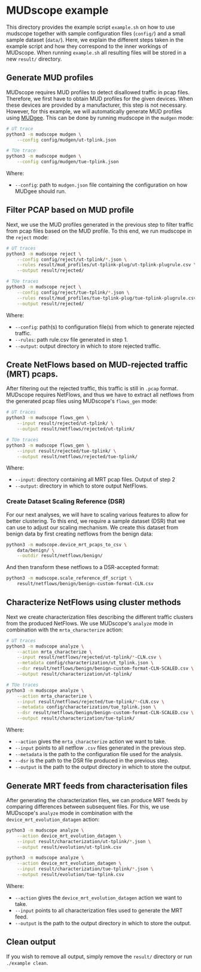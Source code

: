 # MUDscope example
This directory provides the example script `example.sh` on how to use mudscope together with sample configuration files (`config/`) and a small sample dataset (`data/`).
Here, we explain the different steps taken in the example script and how they correspond to the inner workings of MUDscope. When running `example.sh` all resulting files will be stored in a new `result/` directory.

## Generate MUD profiles
MUDscope requires MUD profiles to detect disallowed traffic in pcap files. Therefore, we first have to obtain MUD profiles for the given devices. When these devices are provided by a manufacturer, this step is not necessary. However, for this example, we will automatically generate MUD profiles using [MUDgee](https://github.com/ayyoob/mudgee). This can be done by running mudscope in the `mudgen` mode:

```bash
# UT trace
python3 -m mudscope mudgen \
    --config config/mudgen/ut-tplink.json

# TUe trace
python3 -m mudscope mudgen \
    --config config/mudgen/tue-tplink.json
```
Where:
 - `--config`: path to `mudgen.json` file containing the configuration on how MUDgee should run.

## Filter PCAP based on MUD profile
Next, we use the MUD profiles generated in the previous step to filter traffic from pcap files based on the MUD profile. To this end, we run mudscope in the `reject` mode:

```bash
# UT traces
python3 -m mudscope reject \
    --config config/reject/ut-tplink/*.json \
    --rules result/mud_profiles/ut-tplink-plug/ut-tplink-plugrule.csv \
    --output result/rejected/

# TUe traces
python3 -m mudscope reject \
    --config config/reject/tue-tplink/*.json \
    --rules result/mud_profiles/tue-tplink-plug/tue-tplink-plugrule.csv \
    --output result/rejected/
```
Where:
 - `--config`: path(s) to configuration file(s) from which to generate rejected traffic.
 - `--rules`: path rule.csv file generated in step 1.
 - `--output`: output directory in which to store rejected traffic.

## Create NetFlows based on MUD-rejected traffic (MRT) pcaps.
After filtering out the rejected traffic, this traffic is still in `.pcap` format. MUDscope requires NetFlows, and thus we have to extract all netflows from the generated pcap files using MUDscope's `flows_gen` mode:

```bash
# UT traces
python3 -m mudscope flows_gen \
    --input result/rejected/ut-tplink/ \
    --output result/netflows/rejected/ut-tplink/

# TUe traces
python3 -m mudscope flows_gen \
    --input result/rejected/tue-tplink/ \
    --output result/netflows/rejected/tue-tplink/
```
Where:
 - `--input`: directory containing all MRT pcap files. Output of step 2 
 - `--output`: directory in which to store output NetFlows.

### Create Dataset Scaling Reference (DSR)
For our next analyses, we will have to scaling various features to allow for better clustering. To this end, we require a sample dataset (DSR) that we can use to adjust our scaling mechanism. We create this dataset from benign data by first creating netflows from the benign data:

```bash
python3 -m mudscope.device_mrt_pcaps_to_csv \
    data/benign/ \
    --outdir result/netflows/benign/
```

And then transform these netflows to a DSR-accepted format:

```bash
python3 -m mudscope.scale_reference_df_script \
    result/netflows/benign/benign-custom-format-CLN.csv
```

## Characterize NetFlows using cluster methods
Next we create characterization files describing the different traffic clusters from the produced NetFlows. We use MUDscope's `analyze` mode in combination with the `mrta_characterize` action:

```bash
# UT traces
python3 -m mudscope analyze \
    --action mrta_characterize \
    --input result/netflows/rejected/ut-tplink/*-CLN.csv \
    --metadata config/characterization/ut_tplink.json \
    --dsr result/netflows/benign/benign-custom-format-CLN-SCALED.csv \
    --output result/characterization/ut-tplink/

# TUe traces
python3 -m mudscope analyze \
    --action mrta_characterize \
    --input result/netflows/rejected/tue-tplink/*-CLN.csv \
    --metadata config/characterization/tue_tplink.json \
    --dsr result/netflows/benign/benign-custom-format-CLN-SCALED.csv \
    --output result/characterization/tue-tplink/
```
Where:
 - `--action` gives the `mrta_characterize` action we want to take.
 - `--input` points to all netflow `.csv` files generated in the previous step.
 - `--metadata` is the path to the configuration file used for the analysis.
 - `--dsr` is the path to the DSR file produced in the previous step.
 - `--output` is the path to the output directory in which to store the output.

## Generate MRT feeds from characterisation files
After generating the characterization files, we can produce MRT feeds by comparing differences between subsequent files. For this, we use MUDscope's `analyze` mode in combination with the `device_mrt_evolution_datagen` action:

```bash
python3 -m mudscope analyze \
    --action device_mrt_evolution_datagen \
    --input result/characterization/ut-tplink/*.json \
    --output result/evolution/ut-tplink.csv

python3 -m mudscope analyze \
    --action device_mrt_evolution_datagen \
    --input result/characterization/tue-tplink/*.json \
    --output result/evolution/tue-tplink.csv
```
Where:
 - `--action` gives the `device_mrt_evolution_datagen` action we want to take.
 - `--input` points to all characterization files used to generate the MRT feed.
 - `--output` is the path to the output directory in which to store the output.

## Clean output
If you wish to remove all output, simply remove the `result/` directory or run `./example clean`.
